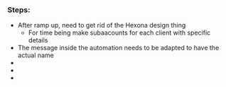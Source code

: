### Steps:
- After ramp up, need to get rid of the Hexona design thing
    - For time being make subaacounts for each client with specific details
- The message inside the automation needs to be adapted to have the actual name
- 
- 
- 
